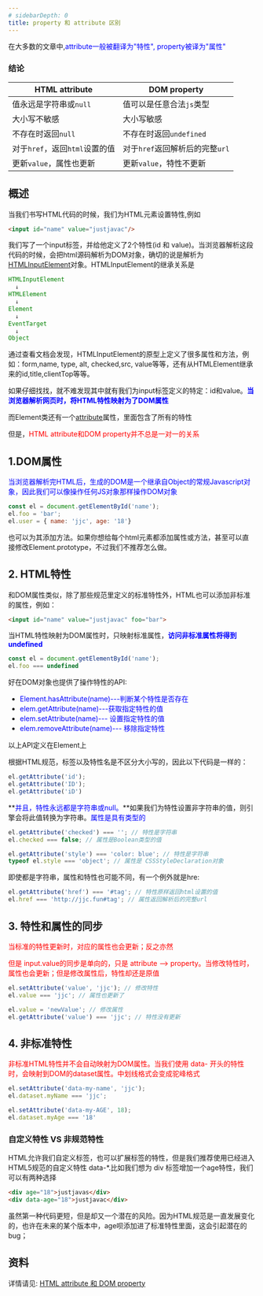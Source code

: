 ```yaml
---
# sidebarDepth: 0
title: property 和 attribute 区别
---
```

在大多数的文章中,<span style="color:blue">attribute一般被翻译为"特性", property被译为"属性"</span>
### 结论

HTML attribute | DOM property
--- | ---
值永远是字符串或`null` | 值可以是任意合法`js`类型
大小写不敏感 | 大小写敏感
不存在时返回`null` | 不存在时返回`undefined`
对于`href`，返回`html`设置的值 | 对于`href`返回解析后的完整`url`
更新`value`，属性也更新	| 更新`value`，特性不更新

## 概述
当我们书写HTML代码的时候，我们为HTML元素设置特性,例如
```html
<input id="name" value="justjavac"/>
```
我们写了一个input标签，并给他定义了2个特性(id 和 value)。当浏览器解析这段代码的时候，会把html源码解析为DOM对象，确切的说是解析为[HTMLInputElement](https://developer.mozilla.org/zh-CN/docs/Web/API/HTMLInputElement)对象。HTMLInputElement的继承关系是
```js
HTMLInputElement
  ↓
HTMLElement
  ↓
Element
  ↓
EventTarget
  ↓
Object
```
通过查看文档会发现，HTMLInputElement的原型上定义了很多属性和方法，例如：form,name, type, alt, checked,src, value等等，还有从HTMLElement继承来的id,title,clientTop等等。

如果仔细找找，就不难发现其中就有我们为input标签定义的特定：id和value。**<span style="color: blue">当浏览器解析网页时，将HTML特性映射为了DOM属性</span>**

而Element类还有一个[attribute](https://developer.mozilla.org/zh-CN/docs/Web/API/Element/attributes)属性，里面包含了所有的特性

但是，<span style="color: red">HTML attribute和DOM property并不总是一对一的关系</span>

## 1.DOM属性
<span style="color: blue">当浏览器解析完HTML后，生成的DOM是一个继承自Object的常规Javascript对象，因此我们可以像操作任何JS对象那样操作DOM对象</span>
```js
const el = document.getElementById('name');
el.foo = 'bar';
el.user = { name: 'jjc', age: '18'}
```
也可以为其添加方法。如果你想给每个html元素都添加属性或方法，甚至可以直接修改Element.prototype，不过我们不推荐怎么做。

## 2. HTML特性
和DOM属性类似，除了那些规范里定义的标准特性外，HTML也可以添加非标准的属性，例如：
```html
<input id="name" value="justjavac" foo="bar">
```
当HTML特性映射为DOM属性时，只映射标准属性，<span style="color: blue">**访问非标准属性将得到undefined**</span>
```js
const el = document.getElementById('name');
el.foo === undefined
```
好在DOM对象也提供了操作特性的API:
- <span style="color: blue">Element.hasAttribute(name)---判断某个特性是否存在</span>
- <span style="color: blue">elem.getAttribute(name)---获取指定特性的值</span>
- <span style="color: blue">elem.setAttribute(name)--- 设置指定特性的值</span>
- <span style="color: blue">elem.removeAttribute(name)--- 移除指定特性</span>

以上API定义在Element上

根据HTML规范，标签以及特性名是不区分大小写的，因此以下代码是一样的：
```js
el.getAttribute('id');
el.getAttribute('ID');
el.getAttribute('iD')
```
**<span style="color: blue">并且，特性永远都是字符串或null。</span>**如果我们为特性设置非字符串的值，则引擎会将此值转换为字符串。<span style="color: blue">属性是具有类型的</span>
```js
el.getAttribute('checked') === ''; // 特性是字符串
el.checked === false; // 属性是Boolean类型的值

el.getAttribute('style') === 'color: blue'; // 特性是字符串
typeof el.style === 'object'; // 属性是 CSSStyleDeclaration对象
```
即使都是字符串，属性和特性也可能不同，有一个例外就是hre:
```js
el.getAttribute('href') === '#tag'; // 特性原样返回html设置的值
el.href === 'http://jjc.fun#tag'; // 属性返回解析后的完整url
```

## 3. 特性和属性的同步
<span style="color: red">当标准的特性更新时，对应的属性也会更新；反之亦然</span>

<span style="color: red">但是 input.value的同步是单向的，只是 attribute --> property。当修改特性时，属性也会更新；但是修改属性后，特性却还是原值</span>

```js
el.setAttribute('value', 'jjc'); // 修改特性
el.value === 'jjc'; // 属性也更新了

el.value = 'newValue'; // 修改属性
el.getAttribute('value') === 'jjc'; // 特性没有更新
```

## 4. 非标准特性
<span style="color: red">非标准HTML特性并不会自动映射为DOM属性。当我们使用 data- 开头的特性时，会映射到DOM的dataset属性。中划线格式会变成驼峰格式 </span>

```js
el.setAttribute('data-my-name', 'jjc');
el.dataset.myName === 'jjc';

el.setAttribute('data-my-AGE', 18);
el.dataset.myAge === '18'
```

### 自定义特性 VS 非规范特性
HTML允许我们自定义标签，也可以扩展标签的特性，但是我们推荐使用已经进入HTML5规范的自定义特性 data-*.比如我们想为 div 标签增加一个age特性，我们可以有两种选择

```html
<div age="18">justjavas</div>
<div data-age="18">justjavac</div>
```
虽然第一种代码更短，但是却又一个潜在的风险。因为HTML规范是一直发展变化的，也许在未来的某个版本中，age呗添加进了标准特性里面，这会引起潜在的bug；



## 资料

详情请见: [HTML attribute 和 DOM property](https://github.com/justjavac/the-front-end-knowledge-you-may-not-know/blob/master/archives/015-dom-attributes-and-properties.md)
